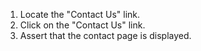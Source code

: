 1. Locate the "Contact Us" link.
2. Click on the "Contact Us" link.
3. Assert that the contact page is displayed.